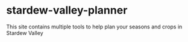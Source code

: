 # stardew-valley-planner
This site contains multiple tools to help plan your seasons and crops in Stardew Valley
